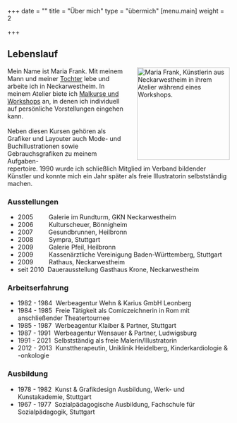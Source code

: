 +++
date = ""
title = "Über mich"
type = "übermich"
[menu.main]
weight = 2

+++
## Lebenslauf
<p>
<img src="/images/about.jpg" alt="Maria Frank, Künstlerin aus Neckarwestheim in ihrem Atelier während eines Workshops." style="float:right; width:auto; height:210px; margin-left:20px;">


Mein Name ist Maria Frank. Mit meinem Mann und meiner <a href="https://www.facebook.com/ArtCommissionsSabrinaFrank/?hc_ref=ARR9arXFIz3T4Er-GgksNx6qDZwJypIJJEXeZtxddSoqpGK_FbNH8HO1ToS0nVWu1iU&fref=nf" title="Weiterleitung zu der externen Facebook-Seite für Auftragsarbeiten (Bleistiftzeichnungen) von Sabrina Frank">Tochter</a> lebe und arbeite ich in Neckarwestheim. In meinem Atelier biete ich <a href="https://www.lesarts-mariafrank.de/service/workshops/" title="Weiterleitung zu den Angeboten &ldquo;Malkurse und Workshops&rdquo; dieser Website">Malkurse und Workshops</a> an, in denen ich individuell auf persönliche Vorstellungen eingehen kann.
<br>
<br>
Neben diesen Kursen gehören als Grafiker und Layouter auch Mode- und Buchillustrationen sowie Gebrauchsgrafiken zu meinem Aufgaben-<br>repertoire. 1990 wurde ich schließlich Mitglied im Verband bildender Künstler und konnte mich ein Jahr später als freie Illustratorin selbstständig machen.
</p>

### Ausstellungen

* 2005 &nbsp;&nbsp;&nbsp;&nbsp;&nbsp;&nbsp;&nbsp; Galerie im Rundturm, GKN Neckarwestheim
* 2006 &nbsp;&nbsp;&nbsp;&nbsp;&nbsp;&nbsp;&nbsp; Kulturscheuer, Bönnigheim
* 2007 &nbsp;&nbsp;&nbsp;&nbsp;&nbsp;&nbsp;&nbsp; Gesundbrunnen, Heilbronn
* 2008 &nbsp;&nbsp;&nbsp;&nbsp;&nbsp;&nbsp;&nbsp; Sympra, Stuttgart
* 2009 &nbsp;&nbsp;&nbsp;&nbsp;&nbsp;&nbsp;&nbsp; Galerie Pfeil, Heilbronn
* 2009 &nbsp;&nbsp;&nbsp;&nbsp;&nbsp;&nbsp;&nbsp; Kassenärztliche Vereinigung Baden-Württemberg, Stuttgart
* 2009 &nbsp;&nbsp;&nbsp;&nbsp;&nbsp;&nbsp;&nbsp; Rathaus, Neckarwestheim
* seit 2010 &nbsp;Dauerausstellung Gasthaus Krone, Neckarwestheim

### Arbeitserfahrung

* 1982 - 1984 &nbsp;Werbeagentur Wehn & Karius GmbH Leonberg
* 1984 - 1985 &nbsp;Freie Tätigkeit als Comiczeichnerin in Rom mit anschließender Theatertournee
* 1985 - 1987 &nbsp;Werbeagentur Klaiber & Partner, Stuttgart
* 1987 - 1991 &nbsp;Werbeagentur Wensauer & Partner, Ludwigsburg
* 1991 - 2021 &nbsp;Selbstständig als freie Malerin/Illustratorin
* 2012 - 2013 &nbsp;Kunsttherapeutin, Uniklinik Heidelberg, Kinderkardiologie & -onkologie

### Ausbildung

* 1978 - 1982 &nbsp;Kunst & Grafikdesign Ausbildung, Werk- und Kunstakademie, Stuttgart
* 1967 - 1977 &nbsp;Sozialpädagogische Ausbildung, Fachschule für Sozialpädagogik, Stuttgart
